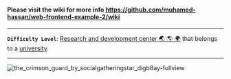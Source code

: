#### Please visit the wiki for more info https://github.com/muhamed-hassan/web-frontend-example-2/wiki

***

**`Difficulty Level`**: [Research and development center 🌏 🌎 🌍](https://en.wikipedia.org/wiki/Research_and_development) that belongs to a [university](https://en.wikipedia.org/wiki/University).

***

![the_crimson_guard_by_socialgatheringstar_digb8ay-fullview](https://github.com/user-attachments/assets/77a5964a-246d-4bcc-bcbd-e871847bc9e7)
